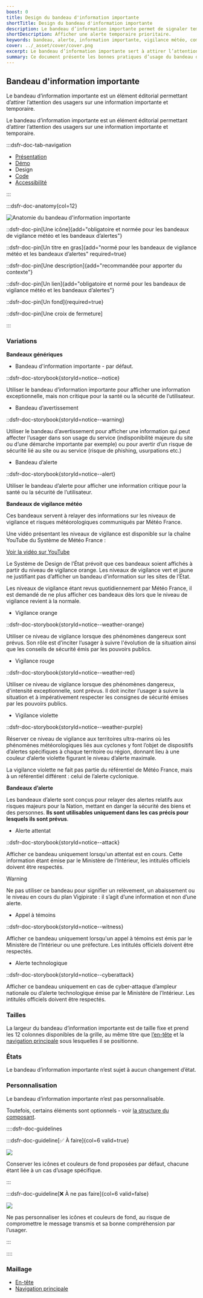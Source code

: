 ```yaml
---
boost: 0
title: Design du bandeau d'information importante
shortTitle: Design du bandeau d'information importante
description: Le bandeau d’information importante permet de signaler temporairement une information urgente ou prioritaire en tête de page.
shortDescription: Afficher une alerte temporaire prioritaire.
keywords: bandeau, alerte, information importante, vigilance météo, composant éditorial, interface, UX, design system, accessibilité, urgence
cover: ../_asset/cover/cover.png
excerpt: Le bandeau d’information importante sert à attirer l’attention sur une information temporaire prioritaire comme une alerte météo. Il s’affiche sous la navigation principale sur l’ensemble des pages.
summary: Ce document présente les bonnes pratiques d’usage du bandeau d’information importante. Il décrit son rôle dans la diffusion d’informations urgentes ou prioritaires, précise les cas d’usage recommandés, notamment pour les alertes météo, et définit les règles de positionnement et de rédaction. Il insiste sur la nécessité de limiter son usage à des cas exceptionnels pour préserver son efficacité. Ce guide s’adresse aux équipes éditoriales et techniques souhaitant alerter efficacement les usagers dans un cadre cohérent et accessible.
---
```


## Bandeau d'information importante

Le bandeau d’information importante est un élément éditorial permettant d’attirer l’attention des usagers sur une information importante et temporaire.

Le bandeau d’information importante est un élément éditorial permettant d’attirer l’attention des usagers sur une information importante et temporaire.

:::dsfr-doc-tab-navigation

- [Présentation](../index.md)
- [Démo](../demo/index.md)
- Design
- [Code](../code/index.md)
- [Accessibilité](../accessibility/index.md)

:::

:::dsfr-doc-anatomy{col=12}

![Anatomie du bandeau d'information importante](../_asset/anatomy/anatomy-1.png)

::dsfr-doc-pin[Une icône]{add="obligatoire et normée pour les bandeaux de vigilance météo et les bandeaux d’alertes"}

::dsfr-doc-pin[Un titre en gras]{add="normé pour les bandeaux de vigilance météo et les bandeaux d’alertes" required=true}

::dsfr-doc-pin[Une description]{add="recommandée pour apporter du contexte"}

::dsfr-doc-pin[Un lien]{add="obligatoire et normé pour les bandeaux de vigilance météo et les bandeaux d’alertes"}

::dsfr-doc-pin[Un fond]{required=true}

::dsfr-doc-pin[Une croix de fermeture]

:::

### Variations

**Bandeaux génériques**

- Bandeau d'information importante - par défaut.

::dsfr-doc-storybook{storyId=notice--notice}

Utiliser le bandeau d’information importante pour afficher une information exceptionnelle, mais non critique pour la santé ou la sécurité de l’utilisateur.

- Bandeau d’avertissement

::dsfr-doc-storybook{storyId=notice--warning}

Utiliser le bandeau d’avertissement pour afficher une information qui peut affecter l’usager dans son usage du service (indisponibilité majeure du site ou d’une démarche importante par exemple) ou pour avertir d’un risque de sécurité lié au site ou au service (risque de phishing, usurpations etc.)

- Bandeau d’alerte

::dsfr-doc-storybook{storyId=notice--alert}

Utiliser le bandeau d’alerte pour afficher une information critique pour la santé ou la sécurité de l’utilisateur.

**Bandeaux de vigilance météo**

Ces bandeaux servent à relayer des informations sur les niveaux de vigilance et risques météorologiques communiqués par Météo France.

Une vidéo présentant les niveaux de vigilance est disponible sur la chaîne YouTube du Système de Météo France :

[Voir la vidéo sur YouTube](https://www.youtube.com/watch?v=pT98qCs58h4)

Le Système de Design de l’État prévoit que ces bandeaux soient affichés à partir du niveau de vigilance orange. Les niveaux de vigilance vert et jaune ne justifiant pas d’afficher un bandeau d’information sur les sites de l’État.

Les niveaux de vigilance étant revus quotidiennement par Météo France, il est demandé de ne plus afficher ces bandeaux dès lors que le niveau de vigilance revient à la normale.

- Vigilance orange

::dsfr-doc-storybook{storyId=notice--weather-orange}

Utiliser ce niveau de vigilance lorsque des phénomènes dangereux sont prévus. Son rôle est d’inciter l’usager à suivre l'évolution de la situation ainsi que les conseils de sécurité émis par les pouvoirs publics.

- Vigilance rouge

::dsfr-doc-storybook{storyId=notice--weather-red}

Utiliser ce niveau de vigilance lorsque des phénomènes dangereux, d'intensité exceptionnelle, sont prévus. Il doit inciter l’usager à suivre la situation et à impérativement respecter les consignes de sécurité émises par les pouvoirs publics.

- Vigilance violette

::dsfr-doc-storybook{storyId=notice--weather-purple}

Réserver ce niveau de vigilance aux territoires ultra-marins où les phénomènes météorologiques liés aux cyclones y font l’objet de dispositifs d’alertes spécifiques à chaque territoire ou région, donnant lieu à une couleur d’alerte violette figurant le niveau d’alerte maximale.

La vigilance violette ne fait pas partie du référentiel de Météo France, mais à un référentiel différent : celui de l’alerte cyclonique.

**Bandeaux d’alerte**

Les bandeaux d’alerte sont conçus pour relayer des alertes relatifs aux risques majeurs pour la Nation, mettant en danger la sécurité des biens et des personnes. **Ils sont utilisables uniquement dans les cas précis pour lesquels ils sont prévus**.

- Alerte attentat

::dsfr-doc-storybook{storyId=notice--attack}

Afficher ce bandeau uniquement lorsqu'un attentat est en cours. Cette information étant émise par le Ministère de l’Intérieur, les intitulés officiels doivent être respectés.

> [!WARNING]
> Ne pas utiliser ce bandeau pour signifier un relèvement, un abaissement ou le niveau en cours du plan Vigipirate : il s’agit d’une information et non d’une alerte.

- Appel à témoins

::dsfr-doc-storybook{storyId=notice--witness}

Afficher ce bandeau uniquement lorsqu'un appel à témoins est émis par le Ministère de l’Intérieur ou une préfecture. Les intitulés officiels doivent être respectés.

- Alerte technologique

::dsfr-doc-storybook{storyId=notice--cyberattack}

Afficher ce bandeau uniquement en cas de cyber-attaque d’ampleur nationale ou d’alerte technologique émise par le Ministère de l’Intérieur. Les intitulés officiels doivent être respectés.

### Tailles

La largeur du bandeau d’information importante est de taille fixe et prend les 12 colonnes disponibles de la grille, au même titre que [l’en-tête](../../../../header/_part/doc/index.md) et la [navigation principale](../../../../navigation/_part/doc/index.md) sous lesquelles il se positionne.

### États

Le bandeau d’information importante n’est sujet à aucun changement d’état.

### Personnalisation

Le bandeau d’information importante n’est pas personnalisable.

Toutefois, certains éléments sont optionnels - voir [la structure du composant](#bandeau-dinformation-importantee).

::::dsfr-doc-guidelines

:::dsfr-doc-guideline[✅ À faire]{col=6 valid=true}

![](../_asset/custom/do-1.png)

Conserver les icônes et couleurs de fond proposées par défaut, chacune étant liée à un cas d’usage spécifique.

:::

:::dsfr-doc-guideline[❌ À ne pas faire]{col=6 valid=false}

![](../_asset/custom/dont-1.png)

Ne pas personnaliser les icônes et couleurs de fond, au risque de compromettre le message transmis et sa bonne compréhension par l’usager.

:::

::::

### Maillage

- [En-tête](../../../../header/_part/doc/index.md)
- [Navigation principale](../../../../navigation/_part/doc/index.md)
